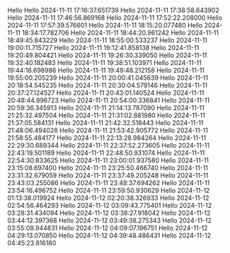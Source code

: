 Hello
Hello 2024-11-11 17:16:37.651739
Hello 2024-11-11 17:38:58.643902
Hello 2024-11-11 17:46:56.869168
Hello 2024-11-11 17:52:22.208000
Hello 2024-11-11 17:57:39.576601
Hello 2024-11-11 18:15:20.077480
Hello 2024-11-11 18:34:17.782706
Hello 2024-11-11 18:44:20.961242
Hello 2024-11-11 18:49:45.843229
Hello 2024-11-11 18:55:00.533237
Hello 2024-11-11 19:00:11.715727
Hello 2024-11-11 19:12:41.858138
Hello 2024-11-11 19:20:49.804421
Hello 2024-11-11 19:26:30.339050
Hello 2024-11-11 19:32:40.182483
Hello 2024-11-11 19:38:51.103971
Hello 2024-11-11 19:44:18.698986
Hello 2024-11-11 19:49:48.212158
Hello 2024-11-11 19:55:00.205239
Hello 2024-11-11 20:00:41.045639
Hello 2024-11-11 20:18:54.545235
Hello 2024-11-11 20:30:04.579146
Hello 2024-11-11 20:37:27.124527
Hello 2024-11-11 20:43:01.140524
Hello 2024-11-11 20:48:44.996723
Hello 2024-11-11 20:54:00.336841
Hello 2024-11-11 20:59:36.345913
Hello 2024-11-11 21:14:13.787090
Hello 2024-11-11 21:25:32.497504
Hello 2024-11-11 21:31:02.681980
Hello 2024-11-11 21:37:05.584131
Hello 2024-11-11 21:42:32.518443
Hello 2024-11-11 21:48:06.494028
Hello 2024-11-11 21:53:42.905772
Hello 2024-11-11 21:58:55.484177
Hello 2024-11-11 22:13:28.984264
Hello 2024-11-11 22:29:30.689344
Hello 2024-11-11 22:37:52.273605
Hello 2024-11-11 22:43:19.501189
Hello 2024-11-11 22:48:50.931074
Hello 2024-11-11 22:54:30.833625
Hello 2024-11-11 23:00:01.937580
Hello 2024-11-11 23:15:08.697400
Hello 2024-11-11 23:25:50.466740
Hello 2024-11-11 23:31:32.679059
Hello 2024-11-11 23:37:49.205248
Hello 2024-11-11 23:43:03.255086
Hello 2024-11-11 23:48:37.694262
Hello 2024-11-11 23:54:16.496752
Hello 2024-11-11 23:59:50.930629
Hello 2024-11-12 01:13:38.019924
Hello 2024-11-12 02:20:38.326933
Hello 2024-11-12 02:54:56.464293
Hello 2024-11-12 03:09:43.775401
Hello 2024-11-12 03:28:31.434094
Hello 2024-11-12 03:38:27.918042
Hello 2024-11-12 03:44:12.397368
Hello 2024-11-12 03:49:38.275343
Hello 2024-11-12 03:55:08.944831
Hello 2024-11-12 04:09:07.196751
Hello 2024-11-12 04:29:13.070850
Hello 2024-11-12 04:39:48.486431
Hello 2024-11-12 04:45:23.816180
